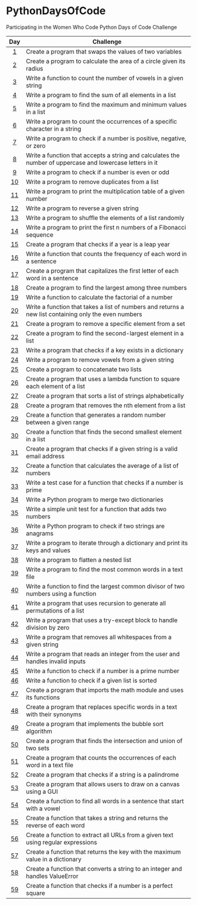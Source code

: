 # PythonDaysOfCode
Participating in the Women Who Code Python Days of Code Challenge

| Day  | Challenge |
| :---:  | ------------- |
| [1](https://github.com/DeniseLewis1/PythonDaysOfCode/blob/main/day1.py)  | Create a program that swaps the values of two variables  |
| [2](https://github.com/DeniseLewis1/PythonDaysOfCode/blob/main/day2.py)  | Create a program to calculate the area of a circle given its radius  |
| [3](https://github.com/DeniseLewis1/PythonDaysOfCode/blob/main/day3.py)  | Write a function to count the number of vowels in a given string  |
| [4](https://github.com/DeniseLewis1/PythonDaysOfCode/blob/main/day4.py)  | Write a program to find the sum of all elements in a list  |
| [5](https://github.com/DeniseLewis1/PythonDaysOfCode/blob/main/day5.py)  | Write a program to find the maximum and minimum values in a list  |
| [6](https://github.com/DeniseLewis1/PythonDaysOfCode/blob/main/day6.py)  | Write a program to count the occurrences of a specific character in a string  |
| [7](https://github.com/DeniseLewis1/PythonDaysOfCode/blob/main/day7.py)  | Write a program to check if a number is positive, negative, or zero  |
| [8](https://github.com/DeniseLewis1/PythonDaysOfCode/blob/main/day8.py)  | Write a function that accepts a string and calculates the number of uppercase and lowercase letters in it  |
| [9](https://github.com/DeniseLewis1/PythonDaysOfCode/blob/main/day9.py)  | Write a program to check if a number is even or odd  |
| [10](https://github.com/DeniseLewis1/PythonDaysOfCode/blob/main/day10.py)  | Write a program to remove duplicates from a list  |
| [11](https://github.com/DeniseLewis1/PythonDaysOfCode/blob/main/day11.py)  | Write a program to print the multiplication table of a given number  |
| [12](https://github.com/DeniseLewis1/PythonDaysOfCode/blob/main/day12.py)  | Write a program to reverse a given string  |
| [13](https://github.com/DeniseLewis1/PythonDaysOfCode/blob/main/day13.py)  | Write a program to shuffle the elements of a list randomly  |
| [14](https://github.com/DeniseLewis1/PythonDaysOfCode/blob/main/day14.py)  | Write a program to print the first n numbers of a Fibonacci sequence  |
| [15](https://github.com/DeniseLewis1/PythonDaysOfCode/blob/main/day15.py)  | Create a program that checks if a year is a leap year  |
| [16](https://github.com/DeniseLewis1/PythonDaysOfCode/blob/main/day16.py)  | Write a function that counts the frequency of each word in a sentence  |
| [17](https://github.com/DeniseLewis1/PythonDaysOfCode/blob/main/day17.py)  | Create a program that capitalizes the first letter of each word in a sentence  |
| [18](https://github.com/DeniseLewis1/PythonDaysOfCode/blob/main/day18.py)  | Create a program to find the largest among three numbers  |
| [19](https://github.com/DeniseLewis1/PythonDaysOfCode/blob/main/day19.py)  | Write a function to calculate the factorial of a number  |
| [20](https://github.com/DeniseLewis1/PythonDaysOfCode/blob/main/day20.py)  | Write a function that takes a list of numbers and returns a new list containing only the even numbers  |
| [21](https://github.com/DeniseLewis1/PythonDaysOfCode/blob/main/day21.py)  | Create a program to remove a specific element from a set  |
| [22](https://github.com/DeniseLewis1/PythonDaysOfCode/blob/main/day22.py)  | Create a program to find the second-largest element in a list  |
| [23](https://github.com/DeniseLewis1/PythonDaysOfCode/blob/main/day23.py)  | Write a program that checks if a key exists in a dictionary  |
| [24](https://github.com/DeniseLewis1/PythonDaysOfCode/blob/main/day24.py)  | Write a program to remove vowels from a given string  |
| [25](https://github.com/DeniseLewis1/PythonDaysOfCode/blob/main/day25.py)  | Create a program to concatenate two lists  |
| [26](https://github.com/DeniseLewis1/PythonDaysOfCode/blob/main/day26.py)  | Create a program that uses a lambda function to square each element of a list  |
| [27](https://github.com/DeniseLewis1/PythonDaysOfCode/blob/main/day27.py)  | Create a program that sorts a list of strings alphabetically  |
| [28](https://github.com/DeniseLewis1/PythonDaysOfCode/blob/main/day28.py)  | Create a program that removes the nth element from a list  |
| [29](https://github.com/DeniseLewis1/PythonDaysOfCode/blob/main/day29.py)  | Create a function that generates a random number between a given range  |
| [30](https://github.com/DeniseLewis1/PythonDaysOfCode/blob/main/day30.py)  | Create a function that finds the second smallest element in a list  |
| [31](https://github.com/DeniseLewis1/PythonDaysOfCode/blob/main/day31.py)  | Create a program that checks if a given string is a valid email address  |
| [32](https://github.com/DeniseLewis1/PythonDaysOfCode/blob/main/day32.py)  | Create a function that calculates the average of a list of numbers  |
| [33](https://github.com/DeniseLewis1/PythonDaysOfCode/blob/main/day33.py)  | Write a test case for a function that checks if a number is prime  |
| [34](https://github.com/DeniseLewis1/PythonDaysOfCode/blob/main/day34.py)  | Write a Python program to merge two dictionaries  |
| [35](https://github.com/DeniseLewis1/PythonDaysOfCode/blob/main/day35.py)  | Write a simple unit test for a function that adds two numbers  |
| [36](https://github.com/DeniseLewis1/PythonDaysOfCode/blob/main/day36.py)  | Write a Python program to check if two strings are anagrams  |
| [37](https://github.com/DeniseLewis1/PythonDaysOfCode/blob/main/day37.py)  | Write a program to iterate through a dictionary and print its keys and values  |
| [38](https://github.com/DeniseLewis1/PythonDaysOfCode/blob/main/day38.py)  | Write a program to flatten a nested list  |
| [39](https://github.com/DeniseLewis1/PythonDaysOfCode/blob/main/day39.py)  | Write a program to find the most common words in a text file  |
| [40](https://github.com/DeniseLewis1/PythonDaysOfCode/blob/main/day40.py)  | Write a function to find the largest common divisor of two numbers using a function  |
| [41](https://github.com/DeniseLewis1/PythonDaysOfCode/blob/main/day41.py)  | Write a program that uses recursion to generate all permutations of a list  |
| [42](https://github.com/DeniseLewis1/PythonDaysOfCode/blob/main/day42.py)  | Write a program that uses a try-except block to handle division by zero  |
| [43](https://github.com/DeniseLewis1/PythonDaysOfCode/blob/main/day43.py)  | Write a program that removes all whitespaces from a given string  |
| [44](https://github.com/DeniseLewis1/PythonDaysOfCode/blob/main/day44.py)  | Write a program that reads an integer from the user and handles invalid inputs  |
| [45](https://github.com/DeniseLewis1/PythonDaysOfCode/blob/main/day45.py)  | Write a function to check if a number is a prime number  |
| [46](https://github.com/DeniseLewis1/PythonDaysOfCode/blob/main/day46.py)  | Write a function to check if a given list is sorted  |
| [47](https://github.com/DeniseLewis1/PythonDaysOfCode/blob/main/day47.py)  | Create a program that imports the math module and uses its functions  |
| [48](https://github.com/DeniseLewis1/PythonDaysOfCode/blob/main/day48.py)  | Create a program that replaces specific words in a text with their synonyms  |
| [49](https://github.com/DeniseLewis1/PythonDaysOfCode/blob/main/day49.py)  | Create a program that implements the bubble sort algorithm  |
| [50](https://github.com/DeniseLewis1/PythonDaysOfCode/blob/main/day50.py)  | Create a program that finds the intersection and union of two sets  |
| [51](https://github.com/DeniseLewis1/PythonDaysOfCode/blob/main/day51.py)  | Create a program that counts the occurrences of each word in a text file  |
| [52](https://github.com/DeniseLewis1/PythonDaysOfCode/blob/main/day52.py)  | Create a program that checks if a string is a palindrome  |
| [53](https://github.com/DeniseLewis1/PythonDaysOfCode/blob/main/day53.py)  | Create a program that allows users to draw on a canvas using a GUI  |
| [54](https://github.com/DeniseLewis1/PythonDaysOfCode/blob/main/day54.py)  | Create a function to find all words in a sentence that start with a vowel  |
| [55](https://github.com/DeniseLewis1/PythonDaysOfCode/blob/main/day55.py)  | Create a function that takes a string and returns the reverse of each word  |
| [56](https://github.com/DeniseLewis1/PythonDaysOfCode/blob/main/day56.py)  | Create a function to extract all URLs from a given text using regular expressions  |
| [57](https://github.com/DeniseLewis1/PythonDaysOfCode/blob/main/day57.py)  | Create a function that returns the key with the maximum value in a dictionary  |
| [58](https://github.com/DeniseLewis1/PythonDaysOfCode/blob/main/day58.py)  | Create a function that converts a string to an integer and handles ValueError  |
| [59](https://github.com/DeniseLewis1/PythonDaysOfCode/blob/main/day59.py)  | Create a function that checks if a number is a perfect square  |